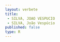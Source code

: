 ```yaml
---
layout: verbete
title:
 - SILVA, JOAO VESPUCIO
 - SILVA, João Vespúcio
published: false
type: R
---
```


